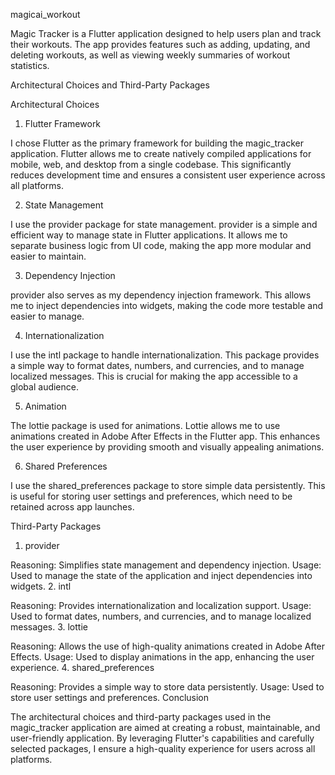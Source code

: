 magicai_workout

Magic Tracker is a Flutter application designed to help users plan and track their workouts. The app provides features such as adding, updating, and deleting workouts, as well as viewing weekly summaries of workout statistics.

Architectural Choices and Third-Party Packages

Architectural Choices

1. Flutter Framework

I chose Flutter as the primary framework for building the magic_tracker application. Flutter allows me to create natively compiled applications for mobile, web, and desktop from a single codebase. This significantly reduces development time and ensures a consistent user experience across all platforms.

2. State Management

I use the provider package for state management. provider is a simple and efficient way to manage state in Flutter applications. It allows me to separate business logic from UI code, making the app more modular and easier to maintain.

3. Dependency Injection

provider also serves as my dependency injection framework. This allows me to inject dependencies into widgets, making the code more testable and easier to manage.

4. Internationalization

I use the intl package to handle internationalization. This package provides a simple way to format dates, numbers, and currencies, and to manage localized messages. This is crucial for making the app accessible to a global audience.

5. Animation

The lottie package is used for animations. Lottie allows me to use animations created in Adobe After Effects in the Flutter app. This enhances the user experience by providing smooth and visually appealing animations.

6. Shared Preferences

I use the shared_preferences package to store simple data persistently. This is useful for storing user settings and preferences, which need to be retained across app launches.

Third-Party Packages

1. provider

Reasoning: Simplifies state management and dependency injection.
Usage: Used to manage the state of the application and inject dependencies into widgets.
2. intl

Reasoning: Provides internationalization and localization support.
Usage: Used to format dates, numbers, and currencies, and to manage localized messages.
3. lottie

Reasoning: Allows the use of high-quality animations created in Adobe After Effects.
Usage: Used to display animations in the app, enhancing the user experience.
4. shared_preferences

Reasoning: Provides a simple way to store data persistently.
Usage: Used to store user settings and preferences.
Conclusion

The architectural choices and third-party packages used in the magic_tracker application are aimed at creating a robust, maintainable, and user-friendly application. By leveraging Flutter's capabilities and carefully selected packages, I ensure a high-quality experience for users across all platforms.
